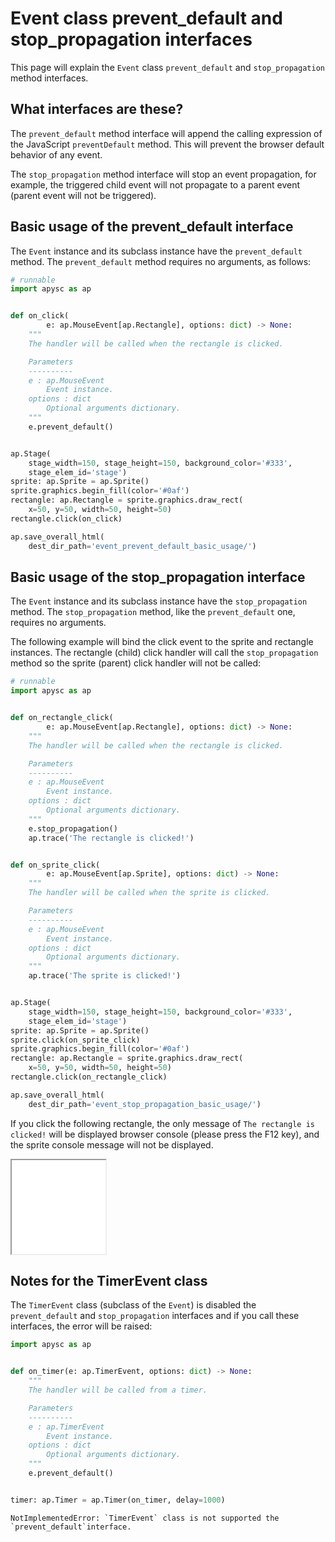 # Event class prevent_default and stop_propagation interfaces

This page will explain the `Event` class `prevent_default` and `stop_propagation` method interfaces.

## What interfaces are these?

The `prevent_default` method interface will append the calling expression of the JavaScript `preventDefault` method. This will prevent the browser default behavior of any event.

The `stop_propagation` method interface will stop an event propagation, for example, the triggered child event will not propagate to a parent event (parent event will not be triggered).

## Basic usage of the prevent_default interface

The `Event` instance and its subclass instance have the `prevent_default` method. The `prevent_default` method requires no arguments, as follows:

```py
# runnable
import apysc as ap


def on_click(
        e: ap.MouseEvent[ap.Rectangle], options: dict) -> None:
    """
    The handler will be called when the rectangle is clicked.

    Parameters
    ----------
    e : ap.MouseEvent
        Event instance.
    options : dict
        Optional arguments dictionary.
    """
    e.prevent_default()


ap.Stage(
    stage_width=150, stage_height=150, background_color='#333',
    stage_elem_id='stage')
sprite: ap.Sprite = ap.Sprite()
sprite.graphics.begin_fill(color='#0af')
rectangle: ap.Rectangle = sprite.graphics.draw_rect(
    x=50, y=50, width=50, height=50)
rectangle.click(on_click)

ap.save_overall_html(
    dest_dir_path='event_prevent_default_basic_usage/')
```

## Basic usage of the stop_propagation interface

The `Event` instance and its subclass instance have the `stop_propagation` method. The `stop_propagation` method, like the `prevent_default` one, requires no arguments.

The following example will bind the click event to the sprite and rectangle instances. The rectangle (child) click handler will call the `stop_propagation` method so the sprite (parent) click handler will not be called:

```py
# runnable
import apysc as ap


def on_rectangle_click(
        e: ap.MouseEvent[ap.Rectangle], options: dict) -> None:
    """
    The handler will be called when the rectangle is clicked.

    Parameters
    ----------
    e : ap.MouseEvent
        Event instance.
    options : dict
        Optional arguments dictionary.
    """
    e.stop_propagation()
    ap.trace('The rectangle is clicked!')


def on_sprite_click(
        e: ap.MouseEvent[ap.Sprite], options: dict) -> None:
    """
    The handler will be called when the sprite is clicked.

    Parameters
    ----------
    e : ap.MouseEvent
        Event instance.
    options : dict
        Optional arguments dictionary.
    """
    ap.trace('The sprite is clicked!')


ap.Stage(
    stage_width=150, stage_height=150, background_color='#333',
    stage_elem_id='stage')
sprite: ap.Sprite = ap.Sprite()
sprite.click(on_sprite_click)
sprite.graphics.begin_fill(color='#0af')
rectangle: ap.Rectangle = sprite.graphics.draw_rect(
    x=50, y=50, width=50, height=50)
rectangle.click(on_rectangle_click)

ap.save_overall_html(
    dest_dir_path='event_stop_propagation_basic_usage/')
```

If you click the following rectangle, the only message of `The rectangle is clicked!` will be displayed browser console (please press the F12 key), and the sprite console message will not be displayed.

<iframe src="static/event_stop_propagation_basic_usage/index.html" width="150" height="150"></iframe>

## Notes for the TimerEvent class

The `TimerEvent` class (subclass of the `Event`) is disabled the `prevent_default` and `stop_propagation` interfaces and if you call these interfaces, the error will be raised:

```py
import apysc as ap


def on_timer(e: ap.TimerEvent, options: dict) -> None:
    """
    The handler will be called from a timer.

    Parameters
    ----------
    e : ap.TimerEvent
        Event instance.
    options : dict
        Optional arguments dictionary.
    """
    e.prevent_default()


timer: ap.Timer = ap.Timer(on_timer, delay=1000)
```

```
NotImplementedError: `TimerEvent` class is not supported the `prevent_default`interface.
```

